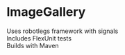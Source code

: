 # ImageGallery

Uses robotlegs framework with signals<br />
Includes FlexUnit tests<br />
Builds with Maven<br />
